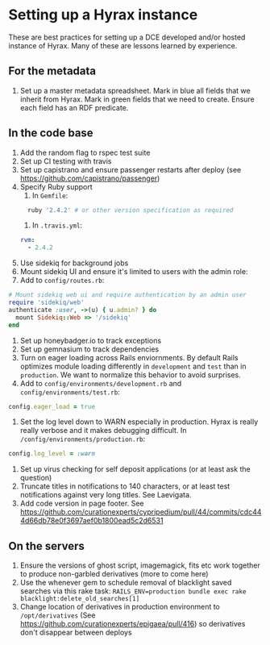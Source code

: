 # Setting up a Hyrax instance
These are best practices for setting up a DCE developed and/or hosted instance of Hyrax. Many of these are lessons learned by experience.

## For the metadata
1. Set up a master metadata spreadsheet. Mark in blue all fields that we inherit from Hyrax. Mark in green fields that we need to create. Ensure each field has an RDF predicate.

## In the code base
1. Add the random flag to rspec test suite
1. Set up CI testing with travis
1. Set up capistrano and ensure passenger restarts after deploy (see https://github.com/capistrano/passenger)
1. Specify Ruby support
   1. In `Gemfile`:
   ```ruby
     ruby '2.4.2' # or other version specification as required
   ```
   1. In `.travis.yml`:
   ```yaml
   rvm:
     - 2.4.2
   ```
1. Use sidekiq for background jobs
1. Mount sidekiq UI and ensure it's limited to users with the admin role:
  1. Add to `config/routes.rb`:
  ```ruby
  # Mount sidekiq web ui and require authentication by an admin user
  require 'sidekiq/web'
  authenticate :user, ->(u) { u.admin? } do
    mount Sidekiq::Web => '/sidekiq'
  end
  ```
1. Set up honeybadger.io to track exceptions
1. Set up gemnasium to track dependencies
1. Turn on eager loading across Rails enviornments. By default Rails optimizes module loading differently in `development` and `test` than in `production`. We want to normalize this behavior to avoid surprises.
  1. Add to `config/environments/development.rb` and `config/environments/test.rb`:
   ```ruby
   config.eager_load = true
   ```
1. Set the log level down to WARN especially in production. Hyrax is really really verbose and it makes debugging difficult. In `/config/environments/production.rb`:
  ```ruby
  config.log_level = :warn

  ```
1. Set up virus checking for self deposit applications (or at least ask the question)
1. Truncate titles in notifications to 140 characters, or at least test notifications against very long titles. See Laevigata.
1. Add code version in page footer. See https://github.com/curationexperts/cypripedium/pull/44/commits/cdc444d66db78e0f3697aef0b1800ead5c2d6531

## On the servers
1. Ensure the versions of ghost script, imagemagick, fits etc work together to produce non-garbled derivatives (more to come here)
1. Use the whenever gem to schedule removal of blacklight saved searches via this rake task:
  `RAILS_ENV=production bundle exec rake blacklight:delete_old_searches[1]`
1. Change location of derivatives in production environment to `/opt/derivatives` (See https://github.com/curationexperts/epigaea/pull/416) so derivatives don't disappear between deploys
